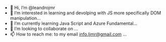 - 👋 Hi, I’m @leandrojmr
- 👀 I’m interested in learning and devolping with JS more specifically DOM manipulation...
- 🌱 I’m currently learning Java Script and Azure Fundamental...
- 💞️ I’m looking to collaborate on ...
- 📫 How to reach me: to my email info.ljmr@gmail.com ...
<!---
leandrojmr/leandrojmr is a ✨ special ✨ repository because its `README.md` (this file) appears on your GitHub profile.
You can click the Preview link to take a look at your changes.
--->
